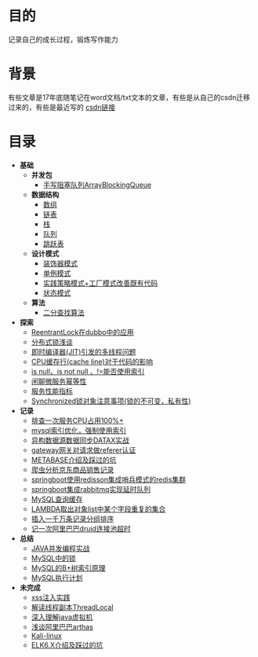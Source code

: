 # 目的
记录自己的成长过程，锻炼写作能力
# 背景
有些文章是17年底随笔记在word文档/txt文本的文章，有些是从自己的csdn迁移过来的，有些是最近写的
[csdn链接](https://blog.csdn.net/qq_35902833)
# 目录
- **基础**
    - **并发包**
        - [手写阻塞队列ArrayBlockingQueue](JAVA/ArrayBlockingQueue.md)
    - **数据结构**
        - [数组](JAVA/Array.md)
        - [链表](JAVA/LinkedList.md)
        - [栈](JAVA/Stack.md)
        - [队列](JAVA/Queue.md)
        - [跳跃表](JAVA/SkipList.md)
    - **设计模式**
        - [装饰器模式](PATTERN/Decorator.md)  
        - [单例模式](JAVA/singleton.md)
        - [实践策略模式+工厂模式改善既有代码](PATTERN/Strategy.md)
        - [状态模式](PATTERN/State.md)
    - **算法**
        - [二分查找算法](JAVA/BinarySearch.md)    
- **探索**
    - [ReentrantLock在dubbo中的应用](RECORD/Lock1.md)
    - [分布式锁浅谈](JAVA/DISTRIBUTEDLOCK.md)
    - [即时编译器(JIT)引发的多线程问题](RECORD/JITCompilerRecord.md)
    - [CPU缓存行(cache line)对于代码的影响](RECORD/CpuCacheLine.md)
    - [is null、is not null 、!=能否使用索引](READING/MySQLExecutionPlanExample.md)
    - [闲聊微服务幂等性](RECORD/SOAIdempotent.md)
    - [服务性能指标](RECORD/PropertyIndex.md)
    - [Synchronized锁对象注意事项(锁的不可变，私有性)](RECORD/Sync1.md)
- **记录**
    - [排查一次服务CPU占用100%+](RECORD/cpu1.md)
    - [mysql索引优化，强制使用索引](RECORD/ForceIndex.md)    
    - [异构数据源数据同步DATAX实战](RECORD/DATAXRECORD.md)
    - [gateway网关对请求做referer认证](RECORD/gatewayRefererAuth.md)
    - [METABASE介绍及踩过的坑](RECORD/METABASERECORD.md)
    - [爬虫分析京东商品销售记录](JAVA/searchjd.md)
    - [springboot使用redisson集成哨兵模式的redis集群](JAVA/redisson1.md)
    - [springboot集成rabbitmq实现延时队列](RECORD/rabbitmq1.md)
    - [MySQL查询缓存](RECORD/MYSQLCACHERECORD.md)
    - [LAMBDA取出对象list中某个字段重复的集合](RECORD/FETCHDUPLICATESET-LAMBDA.md)
    - [插入一千万条记录分组排序](RECORD/DATAFORKJOIN.md)
    - [记一次阿里巴巴druid连接池超时](RECORD/DRUIDTIMEOUTRECORD.md)
- **总结**
    - [JAVA并发编程实战](READING/CONCURRENTPROGAMMING.md)
    - [MySQL中的锁](READING/MySQLLock)
    - [MySQL的B+树索引原理](READING/MySQLB+TreeIndex.md)
    - [MySQL执行计划](READING/MySQLExecutionPlan.md)
- **未完成** 
    - [xss注入实践](READING/xss.md)
    - [解读线程副本ThreadLocal](JAVA/ThreadLocal.md)
    - [深入理解java虚拟机](READING/JAVAVIRTUALMACHINE.md)
    - [浅谈阿里巴巴arthas](RECORD/arthas.md)
    - [Kali-linux](READING/kali.md)
    - [ELK6.X介绍及踩过的坑](RECORD/ELKRECORD.md)